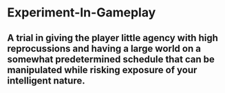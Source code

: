 # Experiment-In-Gameplay

## A trial in giving the player little agency with high reprocussions and having a large world on a somewhat predetermined schedule that can be manipulated while risking exposure of your intelligent nature.
